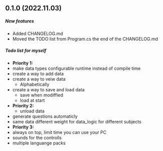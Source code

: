 ## 0.1.0 (2022.11.03)
##### New features
* Added CHANGELOG.md
* Moved the TODO list from Program.cs the end of the CHANGELOG.md
##### Todo list for myself
* **Priority 1:**
* make data types configurable runtime instead of compile time
* create a way to add data
* create a way to veiw data
    * Alphabetically
* create a way to save and load data
    * save when modiffied
    * load at start
* **Priority 2:**
    * unload data
* generate questions automaticly
* same data different weight for data_logic for different subjects
* **Priority 3:**
* always on top, limit time you can use your PC
* sounds for the controlls
* multiple languange packs